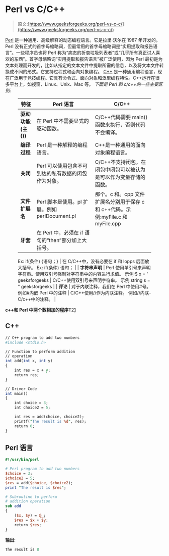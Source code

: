 # Perl vs C/C++

> 原文:[https://www.geeksforgeeks.org/perl-vs-c-c/](https://www.geeksforgeeks.org/perl-vs-c-c/)

[Perl](https://www.geeksforgeeks.org/introduction-to-perl/) 是一种通用、高级解释的动态编程语言。它是拉里·沃尔在 1987 年开发的。Perl 没有正式的首字母缩略词，但最常用的首字母缩略词是“实用提取和报告语言”。一些程序员也将 Perl 称为“病态的折衷垃圾列表者”或“几乎所有真正讨人喜欢的东西”。首字母缩略词“实用提取和报告语言”被广泛使用，因为 Perl 最初是为文本处理而开发的，比如从指定的文本文件中提取所需的信息，以及将文本文件转换成不同的形式。它支持过程式和面向对象编程。
[C++](https://www.geeksforgeeks.org/c-plus-plus/) 是一种通用编程语言，现在广泛用于竞技编程。它具有命令式、面向对象和泛型编程特性。C++运行在很多平台上，如视窗、Linux、Unix、Mac 等。
*下面是 Perl 和 c/c++的一些主要区别:*

<figure class="table">

| 特征 | Perl 语言 | C/C++ |
| --- | --- | --- |
| **驱动功能(主())** | 在 Perl 中不需要显式的驱动函数。 | C/C++代码需要 main()函数来执行，否则代码不会编译。 |
| **编译过程** | Perl 是一种解释的编程语言。 | C++是一种通用的面向对象编程语言。 |
| **关闭** | Perl 可以使用包含不可到达的私有数据的闭包作为对象。 | C/C++不支持闭包，在闭包中闭包可以被认为是可以作为变量存储的函数。 |
| **文件扩展名** | Perl 脚本是使用。pl 扩展。例如 perlDocument.pl | 那个。c 和。cpp 文件扩展名分别用于保存 c 和 c++代码。示例:myFile.c 和 myFile.cpp |
| **牙套** | 在 Perl 中，必须在 if 语句的“then”部分加上大括号。
Ex:
if(条件)
{语句；} | 在 C/C++中，没有必要在 if 和 lopps 后面放大括号。
Ex:
if(条件)
语句； |
| **字符串声明** | Perl 使用单引号来声明字符串。使用双引号强制对字符串中的内容进行求值。
示例:$ x = ' geeksforgeeks | C/C++使用双引号来声明字符串。
示例:string s = " geeksforgeeks |
| **评论** | 对于内联注释，我们在 Perl 中使用#号。
例如#内嵌 Perl 中的注释
 | C/C++使用//作为内联注释。
例如//内联-C/c++中的注释。
 |

</figure>

**c++和 Perl 中两个数相加的程序**T2】

## C++

```perl
// C++ program to add two numbers
#include <stdio.h>

// Function to perform addition
// operation
int add(int x, int y)
{
    int res = x + y;
    return res;
}

// Driver Code
int main()
{
    int choice = 3;
    int choice2 = 5;

    int res = add(choice, choice2);
    printf("The result is %d", res);
    return 0;
}
```

## Perl 语言

```perl
#!/usr/bin/perl

# Perl program to add two numbers
$choice = 3;
$choice2 = 5;
$res = add($choice, $choice2);
print "The result is $res";

# Subroutine to perform
# addition operation
sub add
{
    ($x, $y) = @_;
    $res = $x + $y;
    return $res;
}
```

**输出:**

```perl
The result is 8
```
